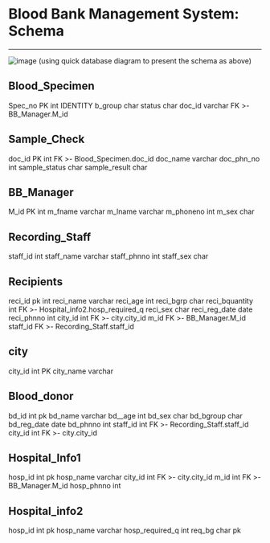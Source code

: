 # Blood Bank Management System: Schema
--------------------------------------------------------------------
![image](https://github.com/musicallysouled/Blood-Bank-Management-System/assets/88243330/3c67f6a8-12a5-4a8a-a7c1-93e9367ae5f9)
(using quick database diagram to present the schema as above)

Blood_Specimen
-----
Spec_no PK int IDENTITY
b_group char
status char
doc_id varchar FK >- BB_Manager.M_id

Sample_Check
----
doc_id PK int FK >- Blood_Specimen.doc_id
doc_name varchar
doc_phn_no int
sample_status char
sample_result char

BB_Manager
----
M_id PK int
m_fname varchar
m_lname varchar
m_phoneno int
m_sex char

Recording_Staff
----
staff_id int
staff_name varchar
staff_phnno int
staff_sex char

Recipients
-----
reci_id pk int
reci_name varchar
reci_age int
reci_bgrp char
reci_bquantity int FK >- Hospital_info2.hosp_required_q
reci_sex char
reci_reg_date date
reci_phnno int
city_id int FK >- city.city_id
m_id FK >- BB_Manager.M_id
staff_id FK >- Recording_Staff.staff_id

city
----
city_id int PK
city_name varchar

Blood_donor
-----
bd_id int pk
bd_name varchar
bd__age int
bd_sex  char
bd_bgroup char
bd_reg_date date
bd_phnno int
staff_id int FK >- Recording_Staff.staff_id
city_id int FK >- city.city_id

Hospital_Info1
----
hosp_id int pk
hosp_name varchar
city_id int FK >- city.city_id
m_id int FK >- BB_Manager.M_id
hosp_phnno int

Hospital_info2
----
hosp_id int pk
hosp_name varchar
hosp_required_q int
req_bg char pk
